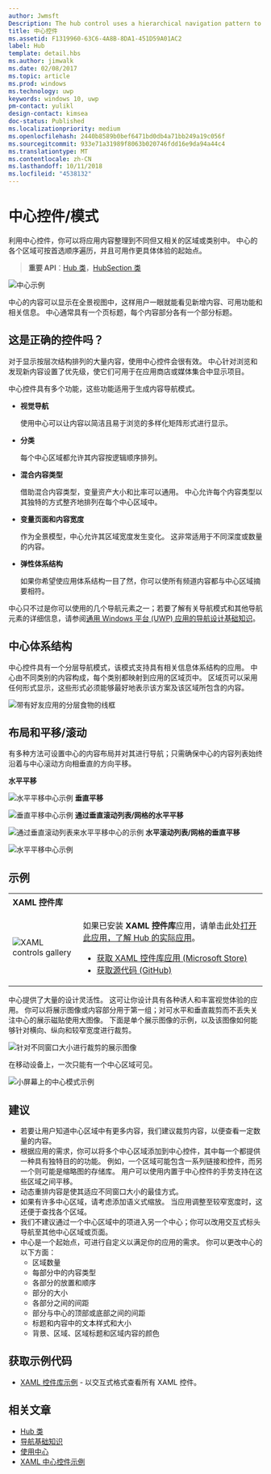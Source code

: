 ```yaml
---
author: Jwmsft
Description: The hub control uses a hierarchical navigation pattern to support apps with a relational information architecture.
title: 中心控件
ms.assetid: F1319960-63C6-4A8B-8DA1-451D59A01AC2
label: Hub
template: detail.hbs
ms.author: jimwalk
ms.date: 02/08/2017
ms.topic: article
ms.prod: windows
ms.technology: uwp
keywords: windows 10, uwp
pm-contact: yulikl
design-contact: kimsea
doc-status: Published
ms.localizationpriority: medium
ms.openlocfilehash: 2440b8589b0bef6471bd0db4a71bb249a19c056f
ms.sourcegitcommit: 933e71a31989f8063b020746fdd16e9da94a44c4
ms.translationtype: MT
ms.contentlocale: zh-CN
ms.lasthandoff: 10/11/2018
ms.locfileid: "4538132"
---
```

# <a name="hub-controlpattern"></a>中心控件/模式

 


利用中心控件，你可以将应用内容整理到不同但又相关的区域或类别中。 中心的各个区域可按首选顺序遍历，并且可用作更具体体验的起始点。

> **重要 API**：[Hub 类](https://msdn.microsoft.com/library/windows/apps/dn251843)，[HubSection 类](https://msdn.microsoft.com/library/windows/apps/dn251845)

![中心示例](images/hub_example_tablet.png)

中心的内容可以显示在全景视图中，这样用户一眼就能看见新增内容、可用功能和相关信息。 中心通常具有一个页标题，每个内容部分各有一个部分标题。


## <a name="is-this-the-right-control"></a>这是正确的控件吗？

对于显示按层次结构排列的大量内容，使用中心控件会很有效。 中心针对浏览和发现新内容设置了优先级，使它们可用于在应用商店或媒体集合中显示项目。

中心控件具有多个功能，这些功能适用于生成内容导航模式。

-   **视觉导航**

    使用中心可以让内容以简洁且易于浏览的多样化矩阵形式进行显示。

-   **分类**

    每个中心区域都允许其内容按逻辑顺序排列。

-   **混合内容类型**

    借助混合内容类型，变量资产大小和比率可以通用。 中心允许每个内容类型以其独特的方式整齐地排列在每个中心区域中。

-   **变量页面和内容宽度**

    作为全景模型，中心允许其区域宽度发生变化。 这非常适用于不同深度或数量的内容。

-   **弹性体系结构**

    如果你希望使应用体系结构一目了然，你可以使所有频道内容都与中心区域摘要相符。

中心只不过是你可以使用的几个导航元素之一；若要了解有关导航模式和其他导航元素的详细信息，请参阅[通用 Windows 平台 (UWP) 应用的导航设计基础知识](../basics/navigation-basics.md)。

## <a name="hub-architecture"></a>中心体系结构

中心控件具有一个分层导航模式，该模式支持具有相关信息体系结构的应用。 中心由不同类别的内容构成，每个类别都映射到应用的区域页中。 区域页可以采用任何形式显示，这些形式必须能够最好地表示该方案及该区域所包含的内容。

![带有好友应用的分层食物的线框](images/navigation_diagram_food_with_friends_app_new.png)

## <a name="layouts-and-panningscrolling"></a>布局和平移/滚动

有多种方法可设置中心的内容布局并对其进行导航；只需确保中心的内容列表始终沿着与中心滚动方向相垂直的方向平移。

**水平平移**

![水平平移中心示例](images/controls_hub_horizontal_pan.png)
**垂直平移**

![垂直平移中心示例](images/controls_hub_vertical_pan.png)
**通过垂直滚动列表/网格的水平平移**

![通过垂直滚动列表来水平平移中心的示例](images/controls_hub_horizontal_vertical_scroll.png)
**水平滚动列表/网格的垂直平移**

![水平平移中心示例](images/controls_hub_vertical_horizontal_scroll.png)

## <a name="examples"></a>示例

<table>
<th align="left">XAML 控件库<th>
<tr>
<td><img src="images/xaml-controls-gallery-sm.png" alt="XAML controls gallery"></img></td>
<td>
    <p>如果已安装 <strong style="font-weight: semi-bold">XAML 控件库</strong>应用，请单击此处<a href="xamlcontrolsgallery:/item/Hub">打开此应用，了解 Hub 的实际应用</a>。</p>
    <ul>
    <li><a href="https://www.microsoft.com/store/productId/9MSVH128X2ZT">获取 XAML 控件库应用 (Microsoft Store)</a></li>
    <li><a href="https://github.com/Microsoft/Windows-universal-samples/tree/master/Samples/XamlUIBasics">获取源代码 (GitHub)</a></li>
    </ul>
</td>
</tr>
</table>

中心提供了大量的设计灵活性。 这可让你设计具有各种诱人和丰富视觉体验的应用。 你可以将展示图像或内容部分用于第一组；对可水平和垂直裁剪而不丢失关注中心的展示磁贴使用大图像。 下面是单个展示图像的示例，以及该图像如何能够针对横向、纵向和较窄宽度进行裁剪。

![针对不同窗口大小进行裁剪的展示图像](images/hub_hero_cropped2.png)

在移动设备上，一次只能有一个中心区域可见。

![小屏幕上的中心模式示例](images/phone_hub_example.png)

## <a name="recommendations"></a>建议

-   若要让用户知道中心区域中有更多内容，我们建议裁剪内容，以便查看一定数量的内容。
-   根据应用的需求，你可以将多个中心区域添加到中心控件，其中每一个都提供一种具有独特目的的功能。 例如，一个区域可能包含一系列链接和控件，而另一个则可能是缩略图的存储库。 用户可以使用内置于中心控件的手势支持在这些区域之间平移。
-   动态重排内容是使其适应不同窗口大小的最佳方式。
-   如果有许多中心区域，请考虑添加语义式缩放。 当应用调整至较窄宽度时，这还便于查找各个区域。
-   我们不建议通过一个中心区域中的项进入另一个中心；你可以改用交互式标头导航至其他中心区域或页面。
-   中心是一个起始点，可进行自定义以满足你的应用的需求。 你可以更改中心的以下方面：
    -   区域数量
    -   每部分中的内容类型
    -   各部分的放置和顺序
    -   部分的大小
    -   各部分之间的间距
    -   部分与中心的顶部或底部之间的间距
    -   标题和内容中的文本样式和大小
    -   背景、区域、区域标题和区域内容的颜色

## <a name="get-the-sample-code"></a>获取示例代码

- [XAML 控件库示例](https://github.com/Microsoft/Windows-universal-samples/tree/master/Samples/XamlUIBasics) - 以交互式格式查看所有 XAML 控件。

## <a name="related-articles"></a>相关文章

- [Hub 类](https://msdn.microsoft.com/library/windows/apps/dn251843)
- [导航基础知识](../basics/navigation-basics.md)
- [使用中心](https://msdn.microsoft.com/library/windows/apps/xaml/dn308518)
- [XAML 中心控件示例](http://go.microsoft.com/fwlink/p/?LinkID=310072)

